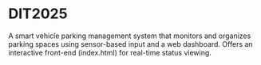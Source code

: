 # DIT2025
A smart vehicle parking management system that monitors and organizes parking spaces using sensor-based input and a web dashboard. Offers an interactive front-end (index.html) for real-time status viewing.

